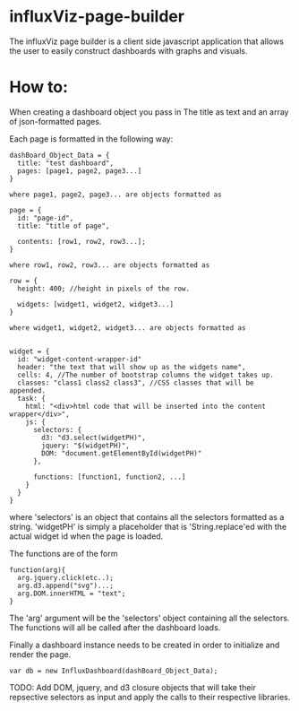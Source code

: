 influxViz-page-builder
======================

The influxViz page builder is a client side javascript application that allows the user to easily construct dashboards with graphs and visuals.

How to:
=======

When creating a dashboard object you pass in The title as text and an array of json-formatted pages.

Each page is formatted in the following way:
```
dashBoard_Object_Data = {
  title: "test dashboard",
  pages: [page1, page2, page3...]
}

where page1, page2, page3... are objects formatted as

page = {
  id: "page-id",
  title: "title of page",
  
  contents: [row1, row2, row3...];
}

where row1, row2, row3... are objects formatted as

row = {
  height: 400; //height in pixels of the row.
  
  widgets: [widget1, widget2, widget3...]
}

where widget1, widget2, widget3... are objects formatted as


widget = {
  id: "widget-content-wrapper-id"
  header: "the text that will show up as the widgets name",
  cells: 4, //The number of bootstrap columns the widget takes up.
  classes: "class1 class2 class3", //CSS classes that will be appended.
  task: {
    html: "<div>html code that will be inserted into the content wrapper</div>",
    js: {
      selectors: {
        d3: "d3.select(widgetPH)",
        jquery: "$(widgetPH)",
        DOM: "document.getElementById(widgetPH)"
      },

      functions: [function1, function2, ...]
    }
  }
}

```

where 'selectors' is an object that contains all the selectors 
formatted as a string. 'widgetPH' is simply a placeholder that is 
'String.replace'ed with the actual widget id when the page is loaded.

The functions are of the form

```
function(arg){
  arg.jquery.click(etc..);
  arg.d3.append("svg")...;
  arg.DOM.innerHTML = "text";
}
```
The 'arg' argument will be the 'selectors' object containing all the selectors.
The functions will all be called after the dashboard loads.

Finally a dashboard instance needs to be created in order to initialize and render the page.
```
var db = new InfluxDashboard(dashBoard_Object_Data);
```

TODO: 
Add DOM, jquery, and d3 closure objects that will take their repsective selectors as input and apply the calls to their respective libraries.
